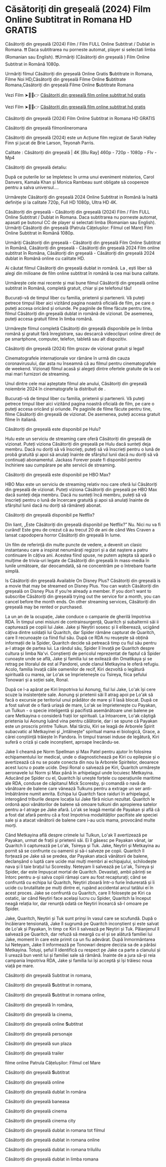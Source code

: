 # Căsătoriți din greșeală (2024) Film Online Subtitrat in Romana HD GRATIS

Căsătoriți din greșeală (2024) Film / Film FULL Online Subtitrat / Dublat in Romana. ❗❗️️ Daca subtitrarea nu porneste automat, player si selectati limba (Romanian sau English). ❗❗️️Urmăriți (Căsătoriți din greșeală ) Film Online Subtitrat in Română 1080p.

Urmăriți filmul Căsătoriți din greșeală Online Gratis 𝐒ubtitrate in Romana, Filme Noi HD,Căsătoriți din greșeală Filme Online 𝐒ubtitrate Romana,Căsătoriți din greșeală Filme Online 𝐒ubtitrate Romana

Vezi Film ➤🔴✅👉 [Căsătoriți din greșeală film online subtitrat hd gratis](https://pro.tubeflix21.com/ro/1096342/beautiful-wedding.html)

Vezi Film ➤🔴✅👉 [Căsătoriți din greșeală film online subtitrat hd gratis](https://pro.tubeflix21.com/ro/1096342/beautiful-wedding.html)

Căsătoriți din greșeală (2024) Film Online Subtitrat in Romana HD GRATIS

Căsătoriți din greșeală filmonlineromana

Căsătoriți din greșeală (2024) este un Acțiune film regizat de Sarah Halley Finn și jucat de Brie Larson, Teyonah Parris.

Calitate : Căsătoriți din greșeală | 4K [Blu Ray] 460p - 720p - 1080p - Flv - Mp4

Căsătoriți din greșeală detaliu:

După ce puterile lor se împletesc în urma unui eveniment misterios, Carol Danvers, Kamala Khan și Monica Rambeau sunt obligate să coopereze pentru a salva universul....

Urmărește Căsătoriți din greșeală 2024 Online Subtitrat in Română la înaltă definiție și la calitate 720p, Full HD 1080p, Ultra HD 4K.

Căsătoriți din greșeală - Căsătoriți din greșeală (2024) Film / Film FULL Online Subtitrat / Dublat in Romana. Daca subtitrarea nu porneste automat, apasati pe butonul CC de player si selectati limba (Romanian sau English). Urmăriți Căsătoriți din greșeală (Patrula Cățelușilor: Filmul cel Mare) Film Online Subtitrat in Română 1080p.

Urmăriți Căsătoriți din greșeală - Căsătoriți din greșeală Film Online Subtitrat in Română, Căsătoriți din greșeală - Căsătoriți din greșeală 2024 Film online subtitrat în Româna, Căsătoriți din greșeală - Căsătoriți din greșeală 2024 dublat in Română online cu calitate HD.

Ai căutat filmul Căsătoriți din greșeală dublat in română. La , ești liber să alegi din milioane de film online subtitrat în română la cea mai buna calitate.

Urmărește cele mai recente și mai bune filmul Căsătoriți din greșeală online subtitrat in Română, completă gratuit, chiar și pe telefonul tău!

Bucurați-vă de timpul liber cu familia, prietenii și partenerii. Vă puteți petrece timpul liber aici vizitând pagina noastră oficială de film, pe care o puteți accesa oricând și oriunde. Pe paginile de filme făcute pentru tine, filmul Căsătoriți din greșeală dublat in română de vizionat. De asemenea, puteți accesa gratuit filme în limba română.

Urmărește filmul completă Căsătoriți din greșeală disponibile pe în limba română și gratuit fără înregistrare, sau descarcă videoclipuri online direct de pe smartphone, computer, telefon, tabletă sau alt dispozitiv.

Căsătoriți din greșeală (2024) film grozav de vizionat gratuit și legal!

Cinematografele internaționale vor rămâne în urmă din cauza coronavirusului, dar asta nu înseamnă că au filmul pentru cinematografele de weekend. Vizionați filmul acasă și alegeți dintre ofertele gratuite de la cei mai mari furnizori de streaming.

Unul dintre cele mai așteptate filmul ale anului, Căsătoriți din greșeală noiembrie 2024 în cinematografe la distribuit de .

Bucurați-vă de timpul liber cu familia, prietenii și partenerii. Vă puteți petrece timpul liber aici vizitând pagina noastră oficială de film, pe care o puteți accesa oricând și oriunde. Pe paginile de filme făcute pentru tine, filme Căsătoriți din greșeală de vizionat. De asemenea, puteți accesa gratuit filme în italiană.

Căsătoriți din greșeală este disponibil pe Hulu?

Hulu este un serviciu de streaming care oferă Căsătoriți din greșeală de vizionat. Puteți viziona Căsătoriți din greșeală pe Hulu dacă sunteți deja membru. Dacă nu doriți să vă înscrieți, puteți să vă înscrieți pentru o lună de probă gratuită și apoi să anulați înainte de sfârșitul lunii dacă nu doriți să vă continuați abonamentul. Jackass Forever poate fi disponibil pentru închiriere sau cumpărare pe alte servicii de streaming.

Căsătoriți din greșeală este disponibil pe HBO Max?

HBO Max este un serviciu de streaming relativ nou care oferă lui Căsătoriți din greșeală de vizionat. Puteți viziona Căsătoriți din greșeală pe HBO Max dacă sunteți deja membru. Dacă nu sunteți încă membru, puteți să vă înscrieți pentru o lună de încercare gratuită și apoi să anulați înainte de sfârșitul lunii dacă nu doriți să rămâneți abonat.

Căsătoriți din greșeală disponibil pe Netflix?

Din liant, „Este Căsătoriți din greșeală disponibil pe Netflix?” Nu. Nici nu va fi curând! Este greu de crezut că au trecut 20 de ani de când Wes Craven a lansat capodopera horror Căsătoriți din greșeală în lume.

Un film de referință din multe puncte de vedere, a devenit un clasic instantaneu care a inspirat nenumărați regizori și a dat naștere a patru continuare în câțiva ani. Acestea fiind spuse, ne putem aștepta să apară o mulțime de trivia-uri legate de Căsătoriți din greșeală în mass-media în lunile următoare, dar deocamdată, să ne concentrăm pe o întrebare foarte simplă.

Is Căsătoriți din greșeală Available On Disney Plus? Căsătoriți din greșeală is a movie that may be streamed on Disney Plus. You can watch Căsătoriți din greșeală on Disney Plus if you’re already a member. If you don’t want to subscribe Căsătoriți din greșeală trying out the service for a month, you can cancel before the month ends. On other streaming services, Căsătoriți din greșeală may be rented or purchased.

La un an de la ocupație, Jake conduce o campanie de gherilă împotriva RDA. În timpul unei misiuni de contrainsurgență, Quaritch și subalternii săi ii capturează pe copiii lui Jake. Jake și Neytiri sosesc și îi eliberează, ucigând câțiva dintre soldații lui Quaritch, dar Spider rămâne capturat de Quaritch, care îl recunoaște ca fiind fiul său. După ce RDA nu reușește să obțină informații de la Spider, Quaritch decide să petreacă timp cu fiul său pentru a-l atrage de partea lui. La rândul său, Spider îl învață pe Quaritch despre cultura și limba Na'vi. Conștienți de pericolul reprezentat de faptul că Spider cunoaște unde se află, Jake și familia lui se exilează din Omatikaya și se retrag pe litoralul de est al Pandorei, unde clanul Metkayina le oferă refugiu. Acolo, familia învață căile oamenilor de recif, Kiri dezvoltă o legătură spirituală cu marea, iar Lo'ak se împrietenește cu Tsireya, fiica șefului Tonowari și a soției sale, Ronal.

După ce l-a apărat pe Kiri împotriva lui Aonung, fiul lui Jake, Lo'ak își cere scuze la insistențele sale. Aonung și prietenii săi îl atrag apoi pe Lo'ak să facă o excursie pe teritoriul unui prădător de mare și îl lasă blocat. După ce a fost salvat de o fiară uriașă de mare, Lo'ak se împrietenește cu Payakan, un Tulkun - o specie inteligentă și pacifistă asemănătoare unei balene pe care Metkayina o consideră frații lor spirituali. La întoarcere, Lo'ak câștigă prietenia lui Aonung luând vina pentru călătorie, dar i se spune că Payakan este un proscris printre Tulkun. Mai târziu, Kiri se leagă de Arborele Spirit subacvatic al Metkayinei și „întâlnește” spiritual mama ei biologică, Grace, a cărei conștiință trăiește în Pandora. În timpul transei induse de legătură, Kiri suferă o criză și cade inconștient, aproape înecându-se.

Jake îi cheamă pe Norm Spellman și Max Patel pentru ajutor în folosirea echipamentului lor medical, unde o diagnostichează pe Kiri cu epilepsie și o avertizează că nu se poate conecta din nou la Arborele Spiritelor, deoarece acest lucru o poate ucide. Deși Ronal o salvează pe Kiri, Quaritch urmărește aeronavele lui Norm și Max până în arhipelagul unde locuiesc Metkayina. Aducând pe Spider cu el, Quaritch își unește forțele cu operațiunile maritime ale RDA, conduse de căpitanul Mick Scoresby, și comandă o navă de vânătoare de balene care vânează Tulkuns pentru a extrage un ser anti-îmbătrânire numit amrita. Echipa lui Quaritch face raiduri în arhipelagul, interogând triburile despre locația lui Jake fără niciun rezultat. Quaritch le ordonă apoi vânătorilor de balene să omoare tulkuni din apropierea satelor pentru a-l atrage pe Jake afară. Lo'ak se leagă mental de Payakan și află că a fost dat afară pentru că a fost împotriva modalităților pacifiste ale speciei sale și a atacat vânătorii de balene care i-au ucis mama, provocând multe morți.

Când Metkayina află despre crimele lui Tulkun, Lo'ak îl avertizează pe Payakan, urmat de frații și prietenii săi. Ei îl găsesc pe Payakan vânat, iar Quaritch îi capturează pe Lo'ak, Tsireya și Tuk. Jake, Neytiri și Metkayina au pornit să se confrunte cu oamenii și să-i salveze pe copii. Quaritch îl forțează pe Jake să se predea, dar Payakan atacă vânătorii de balene, declanșând o luptă care ucide mai mulți membri ai echipajului, schilodește nava și îi taie brațul lui Scoresby. Neteyam îi salvează pe Lo'ak, Tsireya și Spider, dar este împușcat mortal de Quaritch. Devastați, ambii părinți se întorc pentru a-și salva copiii rămași care au fost recapturați; când se confruntă cu echipa lui Quaritch, Neytiri zboară într-o furie îndurerată și îi ucide cu brutalitate pe mulți dintre ei, rupând accidental arcul tatălui ei în acest proces. Jake se confruntă cu Quaritch, care îl folosește pe Kiri ca ostatic, iar când Neytiri face același lucru cu Spider, Quaritch la început neagă relația lor, dar renunță odată ce Neytiri încearcă să-l omoare pe Spider.

Jake, Quaritch, Neytiri și Tuk sunt prinși în vasul care se scufundă. După o încăierare tensionată, Jake îl sugrumă pe Quaritch inconștient și este salvat de Lo'ak și Payakan, în timp ce Kiri îi salvează pe Neytiri și Tuk. Păianjenul îl salvează pe Quaritch, dar refuză să meargă cu el și se alătură familiei lui Jake, moment în care este primit ca un fiu adevărat. După înmormântarea lui Neteyam, Jake îl informează pe Tonowari despre decizia sa de a părăsi Metkayina. Totuși, șeful îl identifică cu respect pe Jake ca parte a clanului și îi urează bun venit lui și familiei sale să rămână. Înainte de a jura să-și reia campania împotriva RDA, Jake și familia lui își acceptă și își trăiesc noua viață pe mare.

Căsătoriți din greșeală Subtitrat in romana,

Căsătoriți din greșeală 𝐒ubtitrat in romana,

Căsătoriți din greșeală 𝐒ubtitrat in romana online,

Căsătoriți din greșeală în româna,

Căsătoriți din greșeală la cinema,

Căsătoriți din greșeală online 𝐒ubtitrat

Căsătoriți din greșeală personaje

Căsătoriți din greșeală sun plaza

Căsătoriți din greșeală trailer

filme online Patrula Cățelușilor: Filmul cel Mare

Căsătoriți din greșeală 𝐒ubtitrat

Căsătoriți din greșeală online

Căsătoriți din greșeală dublat în româna

Căsătoriți din greșeală baneasa

Căsătoriți din greșeală cinema

Căsătoriți din greșeală cinema city

Căsătoriți din greșeală dublat in romana tot filmul

Căsătoriți din greșeală dublat in romana online

Căsătoriți din greșeală dublat in romana trilulilu

Căsătoriți din greșeală dublat in limba romana
